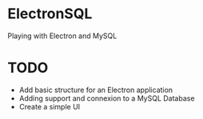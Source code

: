 # ElectronSQL
Playing with Electron and MySQL

# TODO
- Add basic structure for an Electron application
- Adding support and connexion to a MySQL Database
- Create a simple UI
